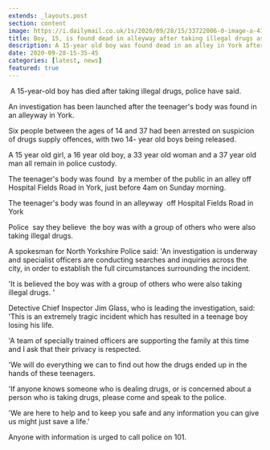 ```yaml
---
extends: _layouts.post
section: content
image: https://i.dailymail.co.uk/1s/2020/09/28/15/33722006-0-image-a-41_1601302991964.jpg 
title: Boy, 15, is found dead in alleyway after taking illegal drugs as police arrest six people 
description: A 15-year old boy was found dead in an alley in York after taking illegal drugs, police said. Six people had been arrested including four teenagers on suspicion of drugs supply offences. 
date: 2020-09-28-15-35-45 
categories: [latest, news] 
featured: true 
--- 
```

 A 15-year-old boy has died after taking illegal drugs, police have said.

An investigation has been launched after the teenager's body was found in an alleyway in York.  

Six people between the ages of 14 and 37 had been arrested on suspicion of drugs supply offences, with two 14- year old boys being released. 

A 15 year old girl, a 16 year old boy, a 33 year old woman and a 37 year old man all remain in police custody.   

The teenager's body was found  by a member of the public in an alley off Hospital Fields Road in York, just before 4am on Sunday morning. 

The teenager's body was found in an alleyway  off Hospital Fields Road in York

Police  say they believe  the boy was with a group of others who were also taking illegal drugs. 

A spokesman for North Yorkshire Police said: 'An investigation is underway and specialist officers are conducting searches and inquiries across the city, in order to establish the full circumstances surrounding the incident.

'It is believed the boy was with a group of others who were also taking illegal drugs. ' 

Detective Chief Inspector Jim Glass, who is leading the investigation, said: 'This is an extremely tragic incident which has resulted in a teenage boy losing his life.

'A team of specially trained officers are supporting the family at this time and I ask that their privacy is respected.

'We will do everything we can to find out how the drugs ended up in the hands of these teenagers.

'If anyone knows someone who is dealing drugs, or is concerned about a person who is taking drugs, please come and speak to the police.

'We are here to help and to keep you safe and any information you can give us might just save a life.'

Anyone with information is urged to call police on 101. 

